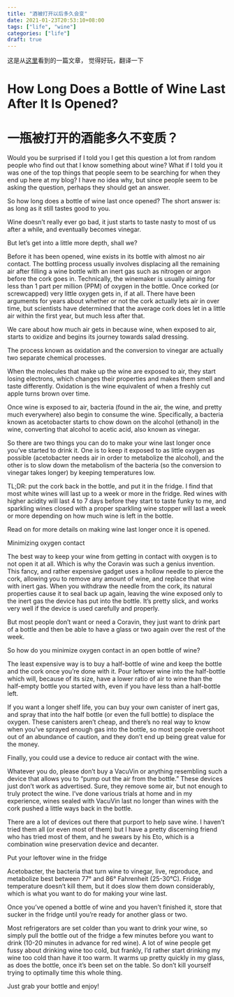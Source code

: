 ```yaml
---
title: "酒被打开以后多久会变"
date: 2021-01-23T20:53:10+08:00
tags: ["life", "wine"]
categories: ["life"]
draft: true
---
```


这是从[这里](https://www.vinography.com/2020/12/how-long-does-a-bottle-of-wine-last-after-it-is-opened)看到的一篇文章， 觉得好玩，翻译一下

# How Long Does a Bottle of Wine Last After It Is Opened?
# 一瓶被打开的酒能多久不变质？

Would you be surprised if I told you I get this question a lot from random people who find out that I know something about wine? What if I told you it was one of the top things that people seem to be searching for when they end up here at my blog? I have no idea why, but since people seem to be asking the question, perhaps they should get an answer.

So how long does a bottle of wine last once opened? The short answer is: as long as it still tastes good to you.

Wine doesn’t really ever go bad, it just starts to taste nasty to most of us after a while, and eventually becomes vinegar.

But let’s get into a little more depth, shall we?

Before it has been opened, wine exists in its bottle with almost no air contact. The bottling process usually involves displacing all the remaining air after filling a wine bottle with an inert gas such as nitrogen or argon before the cork goes in. Technically, the winemaker is usually aiming for less than 1 part per million (PPM) of oxygen in the bottle. Once corked (or screwcapped) very little oxygen gets in, if at all. There have been arguments for years about whether or not the cork actually lets air in over time, but scientists have determined that the average cork does let in a little air within the first year, but much less after that.

We care about how much air gets in because wine, when exposed to air, starts to oxidize and begins its journey towards salad dressing.

The process known as oxidation and the conversion to vinegar are actually two separate chemical processes.

When the molecules that make up the wine are exposed to air, they start losing electrons, which changes their properties and makes them smell and taste differently. Oxidation is the wine equivalent of when a freshly cut apple turns brown over time.

Once wine is exposed to air, bacteria (found in the air, the wine, and pretty much everywhere) also begin to consume the wine. Specifically, a bacteria known as acetobacter starts to chow down on the alcohol (ethanol) in the wine, converting that alcohol to acetic acid, also known as vinegar.

So there are two things you can do to make your wine last longer once you’ve started to drink it. One is to keep it exposed to as little oxygen as possible (acetobacter needs air in order to metabolize the alcohol), and the other is to slow down the metabolism of the bacteria (so the conversion to vinegar takes longer) by keeping temperatures low.

TL;DR: put the cork back in the bottle, and put it in the fridge. I find that most white wines will last up to a week or more in the fridge. Red wines with higher acidity will last 4 to 7 days before they start to taste funky to me, and sparkling wines closed with a proper sparkling wine stopper will last a week or more depending on how much wine is left in the bottle.

Read on for more details on making wine last longer once it is opened.

Minimizing oxygen contact

The best way to keep your wine from getting in contact with oxygen is to not open it at all. Which is why the Coravin was such a genius invention. This fancy, and rather expensive gadget uses a hollow needle to pierce the cork, allowing you to remove any amount of wine, and replace that wine with inert gas. When you withdraw the needle from the cork, its natural properties cause it to seal back up again, leaving the wine exposed only to the inert gas the device has put into the bottle. It’s pretty slick, and works very well if the device is used carefully and properly.

But most people don’t want or need a Coravin, they just want to drink part of a bottle and then be able to have a glass or two again over the rest of the week.

So how do you minimize oxygen contact in an open bottle of wine?

The least expensive way is to buy a half-bottle of wine and keep the bottle and the cork once you’re done with it. Pour leftover wine into the half-bottle which will, because of its size, have a lower ratio of air to wine than the half-empty bottle you started with, even if you have less than a half-bottle left.

If you want a longer shelf life, you can buy your own canister of inert gas, and spray that into the half bottle (or even the full bottle) to displace the oxygen. These canisters aren’t cheap, and there’s no real way to know when you’ve sprayed enough gas into the bottle, so most people overshoot out of an abundance of caution, and they don’t end up being great value for the money.

Finally, you could use a device to reduce air contact with the wine.

Whatever you do, please don’t buy a VacuVin or anything resembling such a device that allows you to “pump out the air from the bottle.” These devices just don’t work as advertised. Sure, they remove some air, but not enough to truly protect the wine. I’ve done various trials at home and in my experience, wines sealed with VacuVin last no longer than wines with the cork pushed a little ways back in the bottle.

There are a lot of devices out there that purport to help save wine. I haven’t tried them all (or even most of them) but I have a pretty discerning friend who has tried most of them, and he swears by his Eto, which is a combination wine preservation device and decanter.

Put your leftover wine in the fridge

Acetobacter, the bacteria that turn wine to vinegar, live, reproduce, and metabolize best between 77° and 86° Fahrenheit (25-30°C). Fridge temperature doesn’t kill them, but it does slow them down considerably, which is what you want to do for making your wine last.

Once you’ve opened a bottle of wine and you haven’t finished it, store that sucker in the fridge until you’re ready for another glass or two.

Most refrigerators are set colder than you want to drink your wine, so simply pull the bottle out of the fridge a few minutes before you want to drink (10-20 minutes in advance for red wine). A lot of wine people get fussy about drinking wine too cold, but frankly, I’d rather start drinking my wine too cold than have it too warm. It warms up pretty quickly in my glass, as does the bottle, once it’s been set on the table. So don’t kill yourself trying to optimally time this whole thing.

Just grab your bottle and enjoy!